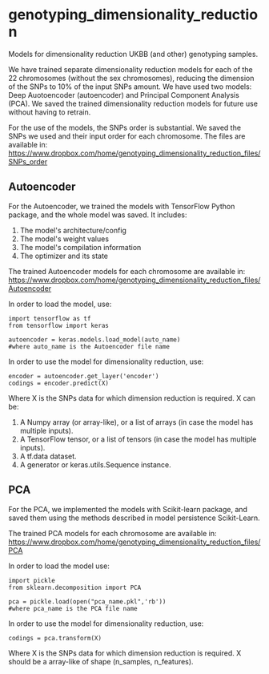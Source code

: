 # genotyping_dimensionality_reduction
Models for dimensionality reduction UKBB (and other) genotyping samples.

We have trained separate dimensionality reduction models for each of the 22 chromosomes (without the sex chromosomes), reducing the dimension of the SNPs to 10% of the input SNPs amount. We have used two models: Deep Auotoencoder (autoencoder) and Principal Component Analysis (PCA). We saved the trained dimensionality reduction models for future use without having to retrain.

For the use of the models, the SNPs order is substantial. We saved the SNPs we used and their input order for each chromosome. The files are available in: https://www.dropbox.com/home/genotyping_dimensionality_reduction_files/SNPs_order

## Autoencoder
For the Autoencoder, we trained the models with TensorFlow Python package, and the whole model was saved. It includes:
1. The model's architecture/config
2. The model's weight values
3. The model's compilation information
4. The optimizer and its state

The trained Autoencoder models for each chromosome are available in: https://www.dropbox.com/home/genotyping_dimensionality_reduction_files/Autoencoder

In order to load the model, use:
```
import tensorflow as tf
from tensorflow import keras

autoencoder = keras.models.load_model(auto_name)
#where auto_name is the Autoencoder file name
```
In order to use the model for dimensionality reduction, use:
```
encoder = autoencoder.get_layer('encoder')
codings = encoder.predict(X)
```
Where X is the SNPs data for which dimension reduction is required. X can be:
1. A Numpy array (or array-like), or a list of arrays (in case the model has multiple inputs).
2. A TensorFlow tensor, or a list of tensors (in case the model has multiple inputs).
3. A tf.data dataset.
4. A generator or keras.utils.Sequence instance. 

## PCA
For the PCA, we implemented the models with Scikit-learn package, and saved them using the methods described in model persistence Scikit-Learn.

The trained PCA models for each chromosome are available in: https://www.dropbox.com/home/genotyping_dimensionality_reduction_files/PCA

In order to load the model use:
```
import pickle
from sklearn.decomposition import PCA

pca = pickle.load(open("pca_name.pkl",'rb'))
#where pca_name is the PCA file name
```
In order to use the model for dimensionality reduction, use:
```
codings = pca.transform(X)
```
Where X is the SNPs data for which dimension reduction is required. X should be a array-like of shape (n_samples, n_features).
